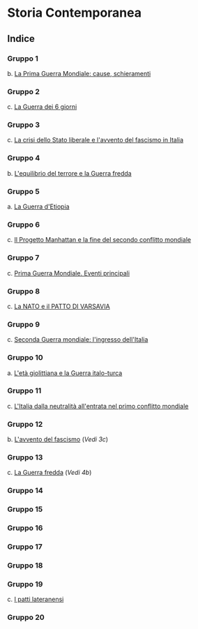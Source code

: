 # Storia Contemporanea

## Indice

### Gruppo 1

b. [La Prima Guerra Mondiale: cause, schieramenti](1b.md)

### Gruppo 2

c. [La Guerra dei 6 giorni](2c.md)

### Gruppo 3

c. [La crisi dello Stato liberale e l'avvento del fascismo in Italia](3c.md)

### Gruppo 4

b. [L'equilibrio del terrore e la Guerra fredda](4b.md)

### Gruppo 5

a. [La Guerra d'Etiopia](5a.md)

### Gruppo 6

c. [Il Progetto Manhattan e la fine del secondo conflitto mondiale](6c.md)

### Gruppo 7

c. [Prima Guerra Mondiale. Eventi principali](7c.md)

### Gruppo 8

c. [La NATO e il PATTO DI VARSAVIA](8c.md)

### Gruppo 9

c. [Seconda Guerra mondiale: l'ingresso dell'Italia](9c.md)

### Gruppo 10

a. [L'età giolittiana e la Guerra italo-turca](10a.md)

### Gruppo 11

c. [L'Italia dalla neutralità all'entrata nel primo conflitto mondiale](11c.md)

### Gruppo 12

b. [L'avvento del fascismo](3c.md) (*Vedi 3c*)

### Gruppo 13

c. [La Guerra fredda](4b.md) (*Vedi 4b*)

### Gruppo 14

### Gruppo 15

### Gruppo 16

### Gruppo 17

### Gruppo 18

### Gruppo 19

c. [I patti lateranensi](19c.md)

### Gruppo 20
